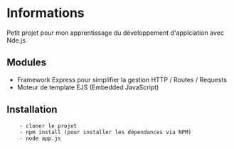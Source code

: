 # Informations

Petit projet pour mon apprentissage du développement d'applciation avec Nde.js

## Modules

- Framework Express pour simplifier la gestion HTTP / Routes / Requests
- Moteur de template EJS (Embedded JavaScript)

## Installation

		- cloner le projet
		- npm install (pour installer les dépendances via NPM)
		- node app.js